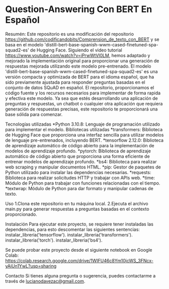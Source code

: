 # Question-Answering Con BERT En Español
Resumén:
Este repositorio es una modificación del repositorio https://github.com/codificandobits/Comprension_de_texto_con_BERT y se basa en el modelo 'distill-bert-base-spanish-wwm-cased-finetuned-spa-squad2-es' de Hugging Face. Siguiendo el video tutorial https://www.youtube.com/watch?v=iPrwWtVl0LM, hemos adaptado y mejorado la implementación original para proporcionar una generación de respuestas mejorada utilizando este modelo pre-entrenado.
El modelo 'distill-bert-base-spanish-wwm-cased-finetuned-spa-squad2-es' es una versión compacta y optimizada de BERT para el idioma español, que ha sido previamente ajustada para responder preguntas basadas en el conjunto de datos SQuAD en español. 
El repositorio, proporcionamos el código fuente y los recursos necesarios para implementar de forma rapida y efectiva este modelo.
Ya sea que estés desarrollando una aplicación de preguntas y respuestas, un chatbot o cualquier otra aplicación que requiera generación de respuestas precisas, este repositorio te proporcionará una base sólida para comenzar.

Tecnologías utilizadas
  *Python 3.10.8: Lenguaje de programación utilizado para implementar el modelo.
Bibliotecas utilizadas
  *transformers: Biblioteca de Hugging Face que proporciona una interfaz sencilla para utilizar modelos de lenguaje pre-entrenados, incluyendo BERT.
  *tensorflow 2.12.0: Biblioteca de aprendizaje automático de código abierto para la implementación de modelos de aprendizaje profundo.
  *pytorch: Biblioteca de aprendizaje automático de código abierto que proporciona una forma eficiente de entrenar modelos de aprendizaje profundo.
  *bs4: Biblioteca para realizar web scraping y manipular documentos HTML.
  *pip: Gestor de paquetes de Python utilizado para instalar las dependencias necesarias.
  *requests: Biblioteca para realizar solicitudes HTTP y trabajar con APIs web.
  *time: Módulo de Python para trabajar con funciones relacionadas con el tiempo.
  *textwrap: Módulo de Python para dar formato y manipular cadenas de texto.

Uso
1.Clona este repositorio en tu máquina local.
2.Ejecuta el archivo main.py para generar respuestas a preguntas basadas en el contexto proporcionado.

Instalación
Para ejecutar este proyecto, se requiere tener instaladas las dependencias, para esto descomentar las siguientes sentencias:
  instalar_libreria('tensorflow').
  instalar_libreria('transformers').
  instalar_libreria('torch').
  instalar_libreria('bs4').

Se puede probar este proyecto desde el siguiente notebook en Google Colab:
https://colab.research.google.com/drive/1WIFU46c8Ym10jcWS_3FNcx-yAiUn1YwL?usp=sharing

Contacto
Si tienes alguna pregunta o sugerencia, puedes contactarme a través de lucianodavezac@gmail.com.
